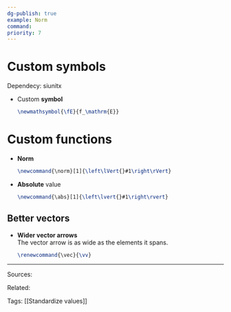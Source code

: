 ```yaml
---
dg-publish: true
example: Norm
command: 
priority: 7
---
```


# Custom symbols

Dependecy: siunitx

- Custom **symbol**
    ```latex
    \newmathsymbol{\fE}{f_\mathrm{E}}
    ```

# Custom functions

- **Norm**
    ```latex
    \newcommand{\norm}[1]{\left\lVert{}#1\right\rVert}
    ```

- **Absolute** value
    ```latex
    \newcommand{\abs}[1]{\left\lvert{}#1\right\rvert}

## Better vectors

- **Wider vector arrows**  
    The vector arrow is as wide as the elements it spans.
    ```latex
    \renewcommand{\vec}{\vv}
    ```


---


Sources:

Related:

Tags:
[[Standardize values]]